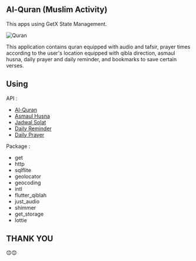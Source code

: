 ## Al-Quran (Muslim Activity)

This apps using GetX State Management.

![Quran](https://github.com/argumpamungkas/quran-digital/assets/53247359/96334cf3-16f4-4c9c-8692-5b7dbdb184c9)
  
  This application contains quran equipped with audio and tafsir, prayer times according to the user's location equipped with qibla direction, asmaul husna, daily prayer and daily reminder, and bookmarks to save certain verses.

## Using

API :
- [Al-Quran](https://api.quran.gading.dev/surah)
- [Asmaul Husna](https://apimuslimify.vercel.app/api/v2/asmaulhusna)
- [Jadwal Solat](https://fathimah.docs.apiary.io/#reference/sholat)
- [Daily Reminder](https://apimuslimify.vercel.app/api/v2/quote)
- [Daily Prayer](https://doa-doa-api-ahmadramadhan.fly.dev/api)

Package :
- get
- http
- sqlflite
- geolocator
- geocoding
- intl
- flutter_qiblah
- just_audio
- shimmer
- get_storage
- lottie

## THANK YOU
😊😊
